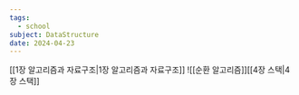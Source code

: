 ```yaml
---
tags:
  - school
subject: DataStructure
date: 2024-04-23
---
```

[[1장 알고리즘과 자료구조|1장 알고리즘과 자료구조]]
![[순환 알고리즘]][[4장 스택|4장 스택]]
